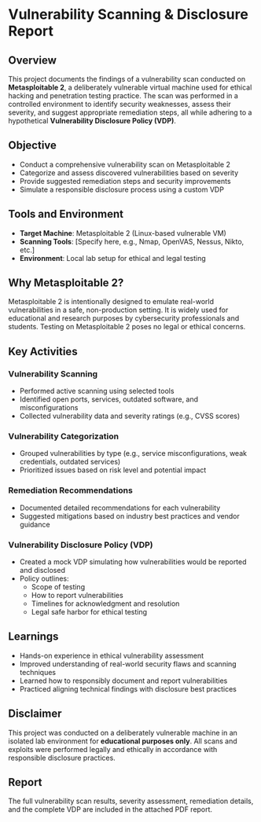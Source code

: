 # Vulnerability Scanning & Disclosure Report 

## Overview  
This project documents the findings of a vulnerability scan conducted on **Metasploitable 2**, a deliberately vulnerable virtual machine used for ethical hacking and penetration testing practice. The scan was performed in a controlled environment to identify security weaknesses, assess their severity, and suggest appropriate remediation steps, all while adhering to a hypothetical **Vulnerability Disclosure Policy (VDP)**.

## Objective  
- Conduct a comprehensive vulnerability scan on Metasploitable 2  
- Categorize and assess discovered vulnerabilities based on severity  
- Provide suggested remediation steps and security improvements  
- Simulate a responsible disclosure process using a custom VDP  

## Tools and Environment  
- **Target Machine**: Metasploitable 2 (Linux-based vulnerable VM)  
- **Scanning Tools**: [Specify here, e.g., Nmap, OpenVAS, Nessus, Nikto, etc.]  
- **Environment**: Local lab setup for ethical and legal testing  

## Why Metasploitable 2?  
Metasploitable 2 is intentionally designed to emulate real-world vulnerabilities in a safe, non-production setting. It is widely used for educational and research purposes by cybersecurity professionals and students. Testing on Metasploitable 2 poses no legal or ethical concerns.

## Key Activities  

### Vulnerability Scanning  
- Performed active scanning using selected tools  
- Identified open ports, services, outdated software, and misconfigurations  
- Collected vulnerability data and severity ratings (e.g., CVSS scores)

### Vulnerability Categorization  
- Grouped vulnerabilities by type (e.g., service misconfigurations, weak credentials, outdated services)  
- Prioritized issues based on risk level and potential impact  

### Remediation Recommendations  
- Documented detailed recommendations for each vulnerability  
- Suggested mitigations based on industry best practices and vendor guidance  

### Vulnerability Disclosure Policy (VDP)  
- Created a mock VDP simulating how vulnerabilities would be reported and disclosed  
- Policy outlines:
  - Scope of testing
  - How to report vulnerabilities
  - Timelines for acknowledgment and resolution
  - Legal safe harbor for ethical testing

## Learnings  
- Hands-on experience in ethical vulnerability assessment  
- Improved understanding of real-world security flaws and scanning techniques  
- Learned how to responsibly document and report vulnerabilities  
- Practiced aligning technical findings with disclosure best practices  

## Disclaimer  
This project was conducted on a deliberately vulnerable machine in an isolated lab environment for **educational purposes only**. All scans and exploits were performed legally and ethically in accordance with responsible disclosure practices.

## Report  
The full vulnerability scan results, severity assessment, remediation details, and the complete VDP are included in the attached PDF report.

